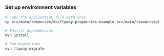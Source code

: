 ### Set up environment variables

```bash
# Copy the application file with envs
cp src/main/resources/db/flyway.properties.example src/main/resources/db/flyway.properties

# Install dependencies
mvn install

# Run migrations
mvn flyway:migrate
```
